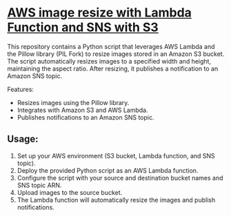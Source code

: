# **[AWS image resize with Lambda Function and SNS with S3](https://github.com/Techikrish/AWS-image-resize-with-Lambda-Function-and-SNS-with-S3-)**

This repository contains a Python script that leverages AWS Lambda and the Pillow library (PIL Fork) to resize images stored in an Amazon S3 bucket. The script automatically resizes images to a specified width and height, maintaining the aspect ratio. After resizing, it publishes a notification to an Amazon SNS topic.

 Features:
-   Resizes images using the Pillow library.
-   Integrates with Amazon S3 and AWS Lambda.
-   Publishes notifications to an Amazon SNS topic.
##  Usage:
1.  Set up your AWS environment (S3 bucket, Lambda function, and SNS topic).
2.  Deploy the provided Python script as an AWS Lambda function.
3.  Configure the script with your source and destination bucket names and SNS topic ARN.
4.  Upload images to the source bucket.
5.  The Lambda function will automatically resize the images and publish notifications.
